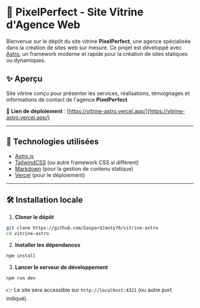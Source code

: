 # 🌟 PixelPerfect - Site Vitrine d'Agence Web

Bienvenue sur le dépôt du site vitrine **PixelPerfect**, une agence spécialisée dans la création de sites web sur mesure. Ce projet est développé avec [Astro](https://astro.build/), un framework moderne et rapide pour la création de sites statiques ou dynamiques.

## ✨ Aperçu

Site vitrine conçu pour présenter les services, réalisations, témoignages et informations de contact de l'agence **PixelPerfect**.

🔗 **Lien de déploiement** : [https://vitrine-astro.vercel.app/](https://vitrine-astro.vercel.app/)  

---

## 🚀 Technologies utilisées

- [Astro.js](https://astro.build/)
- [TailwindCSS](https://tailwindcss.com/) (ou autre framework CSS si différent)
- [Markdown](https://www.markdownguide.org/) (pour la gestion de contenu statique)
- [Vercel](https://vercel.com/) (pour le déploiement)

---

## 🛠️ Installation locale

1. **Cloner le dépôt**

```bash
git clone https://github.com/GaspardJanty76/vitrine-astro
cd vitrine-astro
```

2. **Installer les dépendances**

```bash
npm install
```

3. **Lancer le serveur de développement**

```bash
npm run dev
```

👉 Le site sera accessible sur `http://localhost:4321` (ou autre port indiqué).

